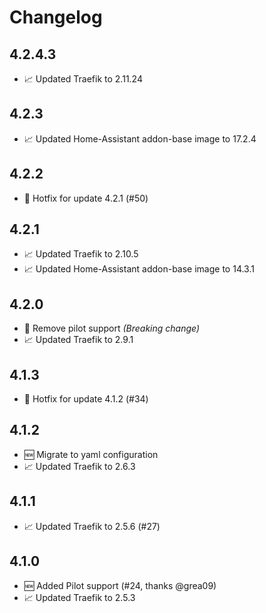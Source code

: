 # Changelog
## 4.2.4.3
* 📈 Updated Traefik to 2.11.24

## 4.2.3
* 📈 Updated Home-Assistant addon-base image to 17.2.4

## 4.2.2
* 🐞 Hotfix for update 4.2.1 (#50)

## 4.2.1
* 📈 Updated Traefik to 2.10.5
* 📈 Updated Home-Assistant addon-base image to 14.3.1

## 4.2.0

* 🐞 Remove pilot support _(Breaking change)_
* 📈 Updated Traefik to 2.9.1

## 4.1.3

* 🐞 Hotfix for update 4.1.2 (#34)

## 4.1.2

* 🆕 Migrate to yaml configuration
* 📈 Updated Traefik to 2.6.3

## 4.1.1

* 📈 Updated Traefik to 2.5.6 (#27)

## 4.1.0

* 🆕 Added Pilot support (#24, thanks @grea09)
* 📈 Updated Traefik to 2.5.3
